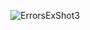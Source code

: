 ![ErrorsExShot3](https://user-images.githubusercontent.com/112376760/187183774-a91473df-2a83-4b42-8110-0253c915ea7e.png)
